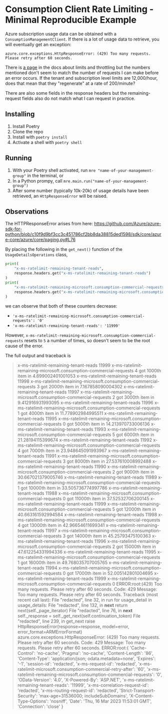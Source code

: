 # Consumption Client Rate Limiting - Minimal Reproducible Example

Azure subscription usage data can be obtained with a `ConsumptionManagementClient`.
If there is a lot of usage data to retrieve, you will eventually get an exception:

```text
azure.core.exceptions.HttpResponseError: (429) Too many requests. Please retry after 60 seconds.
```

There is [a page](https://learn.microsoft.com/en-us/azure/azure-resource-manager/management/request-limits-and-throttling#subscription-and-tenant-limits)
in the docs about limits and throttling but the numbers mentioned don't seem to match the number of requests I can make before an error occurs.
If the tenant and subscription level limits are 12,000/hour, does that mean that they "regenerate" at a rate of 200/minute?

There are also some fields in the response headers but the remaining-request fields also do not match what I can request in practice.

## Installing

1. Install Poetry
2. Clone the repo
2. Install with `poetry install`
3. Activate a shell with `poetry shell`

## Running

1. With your Poetry shell activated, run `mre "name-of-your-management-group"` in the terminal, or
2. In a Python prompy, call `mre.main.run("name-of-your-management-group")`
3. After some number (typically 10k-20k) of usage details have been retrieved, an `HttpResponseError` will be raised.

## Observations

The HTTPResponseError arises from here: <https://github.com/Azure/azure-sdk-for-python/blob/c10f9d9bf3cc3c451786cf2bb8da38815ded1598/sdk/core/azure-core/azure/core/paging.py#L76>

By placing the following in the `get_next()` function of the `UsageDetailsOperations` class, 

```python
print(
    "x-ms-ratelimit-remaining-tenant-reads",
    response.headers.get("x-ms-ratelimit-remaining-tenant-reads")
)
print(
    "x-ms-ratelimit-remaining-microsoft.consumption-commercial-requests",
    response.headers.get("x-ms-ratelimit-remaining-microsoft.consumption-commercial-requests")
)
```
we can observe that both of these counters decrease:

- `'x-ms-ratelimit-remaining-microsoft.consumption-commercial-requests': '0'`
- `'x-ms-ratelimit-remaining-tenant-reads': '11999'`

However, `x-ms-ratelimit-remaining-microsoft.consumption-commercial-requests` resets to `5` a number of times, so doesn't seem to be the root cause of the error.

The full output and traceback is 

> x-ms-ratelimit-remaining-tenant-reads 11999
x-ms-ratelimit-remaining-microsoft.consumption-commercial-requests 4
got 1000th item in 4.699002401001053
x-ms-ratelimit-remaining-tenant-reads 11998
x-ms-ratelimit-remaining-microsoft.consumption-commercial-requests 3
got 2000th item in 7.167858090004302
x-ms-ratelimit-remaining-tenant-reads 11997
x-ms-ratelimit-remaining-microsoft.consumption-commercial-requests 2
got 3000th item in 9.412916931993095
x-ms-ratelimit-remaining-tenant-reads 11996
x-ms-ratelimit-remaining-microsoft.consumption-commercial-requests 1
got 4000th item in 11.778902984995511
x-ms-ratelimit-remaining-tenant-reads 11995
x-ms-ratelimit-remaining-microsoft.consumption-commercial-requests 0
got 5000th item in 14.213970733006136
x-ms-ratelimit-remaining-tenant-reads 11993
x-ms-ratelimit-remaining-microsoft.consumption-commercial-requests 5
got 6000th item in 21.28194115399674
x-ms-ratelimit-remaining-tenant-reads 11992
x-ms-ratelimit-remaining-microsoft.consumption-commercial-requests 4
got 7000th item in 23.948645091993967
x-ms-ratelimit-remaining-tenant-reads 11991
x-ms-ratelimit-remaining-microsoft.consumption-commercial-requests 3
got 8000th item in 27.537610008992488
x-ms-ratelimit-remaining-tenant-reads 11990
x-ms-ratelimit-remaining-microsoft.consumption-commercial-requests 2
got 9000th item in 30.667021379005746
x-ms-ratelimit-remaining-tenant-reads 11989
x-ms-ratelimit-remaining-microsoft.consumption-commercial-requests 1
got 10000th item in 33.505736774997786
x-ms-ratelimit-remaining-tenant-reads 11988
x-ms-ratelimit-remaining-microsoft.consumption-commercial-requests 0
got 11000th item in 37.52532706200145
x-ms-ratelimit-remaining-tenant-reads 11999
x-ms-ratelimit-remaining-microsoft.consumption-commercial-requests 5
got 12000th item in 40.663161592994584
x-ms-ratelimit-remaining-tenant-reads 11998
x-ms-ratelimit-remaining-microsoft.consumption-commercial-requests 4
got 13000th item in 42.96654611699341
x-ms-ratelimit-remaining-tenant-reads 11997
x-ms-ratelimit-remaining-microsoft.consumption-commercial-requests 3
got 14000th item in 45.25793475100363
x-ms-ratelimit-remaining-tenant-reads 11996
x-ms-ratelimit-remaining-microsoft.consumption-commercial-requests 2
got 15000th item in 47.612254331994336
x-ms-ratelimit-remaining-tenant-reads 11995
x-ms-ratelimit-remaining-microsoft.consumption-commercial-requests 1
got 16000th item in 49.768035707005765
x-ms-ratelimit-remaining-tenant-reads 11994
x-ms-ratelimit-remaining-microsoft.consumption-commercial-requests 0
got 17000th item in 52.005142801004695
x-ms-ratelimit-remaining-tenant-reads 11999
x-ms-ratelimit-remaining-microsoft.consumption-commercial-requests 0
ERROR:root:(429) Too many requests. Please retry after 60 seconds.
Code: 429
Message: Too many requests. Please retry after 60 seconds.
Traceback (most recent call last):
  File "redacted", line 32, in run
    for usage_detail in usage_details:
  File "redacted", line 132, in __next__
    return next(self._page_iterator)
  File "redacted", line 76, in __next__
    self._response = self._get_next(self.continuation_token)
  File "redacted", line 239, in get_next
    raise HttpResponseError(response=response, model=error, error_format=ARMErrorFormat)
azure.core.exceptions.HttpResponseError: (429) Too many requests. Please retry after 60 seconds.
Code: 429
Message: Too many requests. Please retry after 60 seconds.
ERROR:root:{
    'Cache-Control': 'no-cache',
    'Pragma': 'no-cache',
    'Content-Length': '86',
    'Content-Type': 'application/json; odata.metadata=none',
    'Expires': '-1',
    'session-id': 'redacted',
    'x-ms-request-id': 'redacted',
    'x-ms-ratelimit-microsoft.consumption-commercial-retry-after': '60',
    'x-ms-ratelimit-remaining-microsoft.consumption-commercial-requests': '0',
    'OData-Version': '4.0',
    'X-Powered-By': 'ASP.NET',
    'x-ms-ratelimit-remaining-tenant-reads': '11999',
    'x-ms-correlation-request-id': 'redacted',
    'x-ms-routing-request-id': 'redacted',
    'Strict-Transport-Security': 'max-age=31536000; includeSubDomains',
    'X-Content-Type-Options': 'nosniff',
    'Date': 'Thu, 16 Mar 2023 11:53:01 GMT',
    'Connection': 'close'
}
